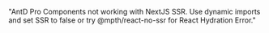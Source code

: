 "AntD Pro Components not working with NextJS SSR. Use dynamic imports and set SSR to false or try @mpth/react-no-ssr for React Hydration Error."
